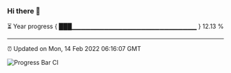 ### Hi there 👋

⏳ Year progress { ███▁▁▁▁▁▁▁▁▁▁▁▁▁▁▁▁▁▁▁▁▁▁▁▁▁▁▁ } 12.13 %

---

⏰ Updated on Mon, 14 Feb 2022 06:16:07 GMT

![Progress Bar CI](https://github.com/liununu/liununu/workflows/Progress%20Bar%20CI/badge.svg)
